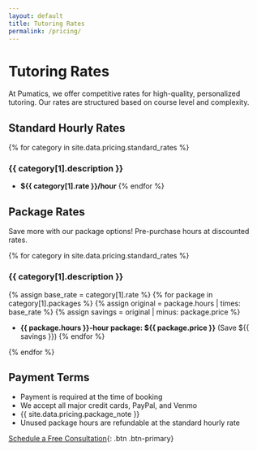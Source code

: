 ```yaml
---
layout: default
title: Tutoring Rates
permalink: /pricing/
---
```


# Tutoring Rates

At Pumatics, we offer competitive rates for high-quality, personalized tutoring. Our rates are structured based on course level and complexity.

## Standard Hourly Rates

{% for category in site.data.pricing.standard_rates %}
### {{ category[1].description }}
- **${{ category[1].rate }}/hour**
{% endfor %}

## Package Rates

Save more with our package options! Pre-purchase hours at discounted rates.

{% for category in site.data.pricing.standard_rates %}
### {{ category[1].description }}
{% assign base_rate = category[1].rate %}
{% for package in category[1].packages %}
{% assign original = package.hours | times: base_rate %}
{% assign savings = original | minus: package.price %}
- **{{ package.hours }}-hour package: ${{ package.price }}** (Save ${{ savings }})
{% endfor %}

{% endfor %}

## Payment Terms

- Payment is required at the time of booking
- We accept all major credit cards, PayPal, and Venmo
- {{ site.data.pricing.package_note }}
- Unused package hours are refundable at the standard hourly rate

[Schedule a Free Consultation](/contact){: .btn .btn-primary} 